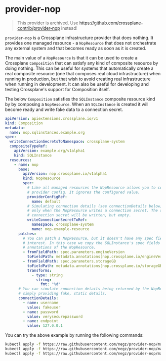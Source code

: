 # provider-nop

> This provider is archived. Use https://github.com/crossplane-contrib/provider-nop instead!


`provider-nop` is a Crossplane infrastructure provider that does nothing. It
provides one managed resource - a `NopResource` that does not orchestrate any
external system and that becomes ready as soon as it is created.

The main value of a `NopResource` is that it can be used to create a Crossplane
`Composition` that can satisfy any kind of composite resource by doing nothing.
This can be useful for systems that automatically create a real composite
resource (one that composes real cloud infrastructure) when running in
production, but that wish to avoid creating real infrastructure when running in
development. It can also be useful for developing and testing Crossplane's
support for Composition itself.

The below `Composition` satisfies the `SQLInstance` composite resource kind by
by composing a `NopResource`. When an `SQLInstance` is created it will become
ready and write fake data to a connection secret.

```yaml
apiVersion: apiextensions.crossplane.io/v1
kind: Composition
metadata:
  name: nop.sqlinstances.example.org
spec:
  writeConnectionSecretsToNamespace: crossplane-system
  compositeTypeRef:
    apiVersion: example.org/v1alpha1
    kind: SQLInstance
  resources:
    - name: nop
      base:
        apiVersion: nop.crossplane.io/v1alpha1
        kind: NopResource
        spec:
          # Like all managed resources the NopResource allows you to configure a
          # provider config. It ignores the configured value.
          providerConfigRef:
            name: default
          # Simulating connection details (see connectionDetails below) works
          # only when the NopResource writes a connection secret. The supplied
          # connection secret will be written, but empty.
          writeConnectionSecretToRef:
            namespace: crossplane-system
            name: nop-example-resource
      patches:
        # You can patch a NopResource, but it doesn't have any spec fields of
        # interest. In this case we copy the SQLInstance's spec fields to
        # annotations of the NopResource.
        - fromFieldPath: spec.parameters.engineVersion
          toFieldPath: metadata.annotations[nop.crossplane.io/engineVersion]
        - fromFieldPath: spec.parameters.storageGB
          toFieldPath: metadata.annotations[nop.crossplane.io/storageGB]
          transforms:
            - type: string
              string:
                fmt: "%d"
      # You can simulate connection details being returned by the NopResource by
      # simply providing fake, static details.
      connectionDetails:
        - name: username
          value: fakeuser
        - name: password
          value: verysecurepassword
        - name: endpoint
          value: 127.0.0.1
```

You can try the above example by running the following commands:

```bash
kubectl apply -f https://raw.githubusercontent.com/negz/provider-nop/master/examples/clusterrole.yaml
kubectl apply -f https://raw.githubusercontent.com/negz/provider-nop/master/examples/definition.yaml
kubectl apply -f https://raw.githubusercontent.com/negz/provider-nop/master/examples/sqlinstance.yaml
```

